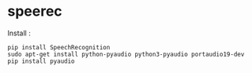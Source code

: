 # speerec

Install :

```shell script
pip install SpeechRecognition
sudo apt-get install python-pyaudio python3-pyaudio portaudio19-dev
pip install pyaudio


```

